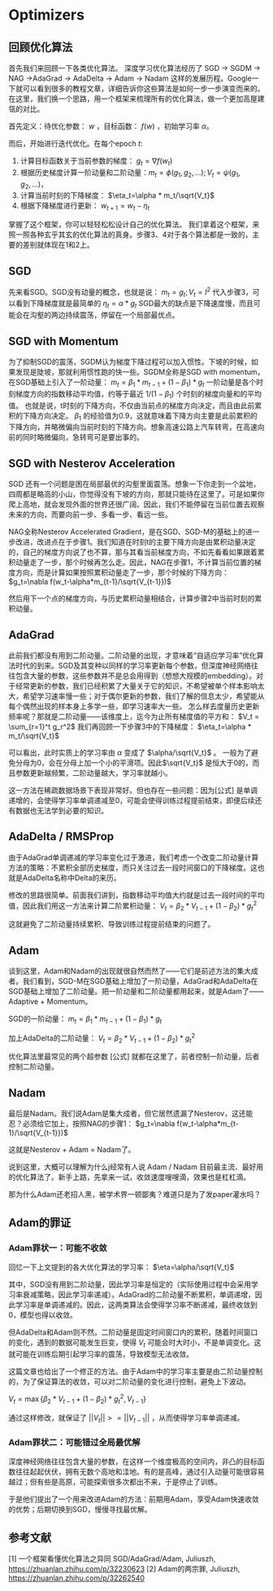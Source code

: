 # Optimizers

## 回顾优化算法
首先我们来回顾一下各类优化算法。
深度学习优化算法经历了 SGD -> SGDM -> NAG ->AdaGrad -> AdaDelta -> Adam -> Nadam 这样的发展历程。Google一下就可以看到很多的教程文章，详细告诉你这些算法是如何一步一步演变而来的。在这里，我们换一个思路，用一个框架来梳理所有的优化算法，做一个更加高屋建瓴的对比。

首先定义：待优化参数： $w$ ，目标函数： $f(w)$ ，初始学习率 $\alpha$。

而后，开始进行迭代优化。在每个epoch $t$:
1. 计算目标函数关于当前参数的梯度： $g_t=\nabla f(w_t)$
2. 根据历史梯度计算一阶动量和二阶动量：$m_t=\phi(g_1,g_2,...);V_t=\psi(g_1,g_2,...)$，
3. 计算当前时刻的下降梯度： $\eta_t=\alpha * m_t/\sqrt{V_t}$
4. 根据下降梯度进行更新： $w_{t+1} = w_t - \eta_t$

掌握了这个框架，你可以轻轻松松设计自己的优化算法。
我们拿着这个框架，来照一照各种玄乎其玄的优化算法的真身。步骤3、4对于各个算法都是一致的，主要的差别就体现在1和2上。
## SGD
先来看SGD。SGD没有动量的概念，也就是说：
$m_t=g_t;V_t=I^2$
代入步骤3，可以看到下降梯度就是最简单的
$\eta_t = \alpha*g_t$
SGD最大的缺点是下降速度慢，而且可能会在沟壑的两边持续震荡，停留在一个局部最优点。

## SGD with Momentum
为了抑制SGD的震荡，SGDM认为梯度下降过程可以加入惯性。下坡的时候，如果发现是陡坡，那就利用惯性跑的快一些。SGDM全称是SGD with momentum，在SGD基础上引入了一阶动量：
$m_t = \beta_1*m_{t-1}+(1-\beta_1)*g_t$
一阶动量是各个时刻梯度方向的指数移动平均值，约等于最近 $1/(1-\beta_1)$ 个时刻的梯度向量和的平均值。
也就是说，t时刻的下降方向，不仅由当前点的梯度方向决定，而且由此前累积的下降方向决定。 $\beta_1$ 的经验值为0.9，这就意味着下降方向主要是此前累积的下降方向，并略微偏向当前时刻的下降方向。想象高速公路上汽车转弯，在高速向前的同时略微偏向，急转弯可是要出事的。

## SGD with Nesterov Acceleration
SGD 还有一个问题是困在局部最优的沟壑里面震荡。想象一下你走到一个盆地，四周都是略高的小山，你觉得没有下坡的方向，那就只能待在这里了。可是如果你爬上高地，就会发现外面的世界还很广阔。因此，我们不能停留在当前位置去观察未来的方向，而要向前一步、多看一步、看远一些。

NAG全称Nesterov Accelerated Gradient，是在SGD、SGD-M的基础上的进一步改进，改进点在于步骤1。我们知道在时刻t的主要下降方向是由累积动量决定的，自己的梯度方向说了也不算，那与其看当前梯度方向，不如先看看如果跟着累积动量走了一步，那个时候再怎么走。因此，NAG在步骤1，不计算当前位置的梯度方向，而是计算如果按照累积动量走了一步，那个时候的下降方向：
$g_t=\nabla f(w_t-\alpha*m_{t-1}/\sqrt{V_{t-1}})$

然后用下一个点的梯度方向，与历史累积动量相结合，计算步骤2中当前时刻的累积动量。

## AdaGrad
此前我们都没有用到二阶动量。二阶动量的出现，才意味着“自适应学习率”优化算法时代的到来。SGD及其变种以同样的学习率更新每个参数，但深度神经网络往往包含大量的参数，这些参数并不是总会用得到（想想大规模的embedding）。对于经常更新的参数，我们已经积累了大量关于它的知识，不希望被单个样本影响太大，希望学习速率慢一些；对于偶尔更新的参数，我们了解的信息太少，希望能从每个偶然出现的样本身上多学一些，即学习速率大一些。
怎么样去度量历史更新频率呢？那就是二阶动量——该维度上，迄今为止所有梯度值的平方和：
$V_t = \sum_{r=1}^t g_r^2$
我们再回顾一下步骤3中的下降梯度：
$\eta_t=\alpha * m_t/\sqrt{V_t}$

可以看出，此时实质上的学习率由 $\alpha$ 变成了 $\alpha/\sqrt{V_t}$ 。 一般为了避免分母为0，会在分母上加一个小的平滑项。因此$\sqrt{V_t}$ 是恒大于0的，而且参数更新越频繁，二阶动量越大，学习率就越小。

这一方法在稀疏数据场景下表现非常好。但也存在一些问题：因为[公式] 是单调递增的，会使得学习率单调递减至0，可能会使得训练过程提前结束，即便后续还有数据也无法学到必要的知识。

## AdaDelta / RMSProp
由于AdaGrad单调递减的学习率变化过于激进，我们考虑一个改变二阶动量计算方法的策略：不累积全部历史梯度，而只关注过去一段时间窗口的下降梯度。这也就是AdaDelta名称中Delta的来历。

修改的思路很简单。前面我们讲到，指数移动平均值大约就是过去一段时间的平均值，因此我们用这一方法来计算二阶累积动量：
$V_t = \beta_2*V_{t-1}+(1-\beta_2)*g_t^2$

这就避免了二阶动量持续累积、导致训练过程提前结束的问题了。

## Adam
谈到这里，Adam和Nadam的出现就很自然而然了——它们是前述方法的集大成者。我们看到，SGD-M在SGD基础上增加了一阶动量，AdaGrad和AdaDelta在SGD基础上增加了二阶动量。把一阶动量和二阶动量都用起来，就是Adam了——Adaptive + Momentum。

SGD的一阶动量：
$m_t = \beta_1*m_{t-1}+(1-\beta_1)*g_t$

加上AdaDelta的二阶动量：
$V_t = \beta_2*V_{t-1}+(1-\beta_2)*g_t^2$

优化算法里最常见的两个超参数 [公式] 就都在这里了，前者控制一阶动量，后者控制二阶动量。

## Nadam
最后是Nadam。我们说Adam是集大成者，但它居然遗漏了Nesterov，这还能忍？必须给它加上，按照NAG的步骤1：
$g_t=\nabla f(w_t-\alpha*m_{t-1}/\sqrt{V_{t-1}})$

这就是Nesterov + Adam = Nadam了。

说到这里，大概可以理解为什么j经常有人说 Adam / Nadam 目前最主流、最好用的优化算法了。新手上路，先拿来一试，收敛速度嗖嗖滴，效果也是杠杠滴。

那为什么Adam还老招人黑，被学术界一顿鄙夷？难道只是为了发paper灌水吗？

## Adam的罪证
### Adam罪状一：可能不收敛
回忆一下上文提到的各大优化算法的学习率：
$\eta=\alpha/\sqrt{V_t}$

其中，SGD没有用到二阶动量，因此学习率是恒定的（实际使用过程中会采用学习率衰减策略，因此学习率递减）。AdaGrad的二阶动量不断累积，单调递增，因此学习率是单调递减的。因此，这两类算法会使得学习率不断递减，最终收敛到0，模型也得以收敛。

但AdaDelta和Adam则不然。二阶动量是固定时间窗口内的累积，随着时间窗口的变化，遇到的数据可能发生巨变，使得 $V_t$ 可能会时大时小，不是单调变化。这就可能在训练后期引起学习率的震荡，导致模型无法收敛。



这篇文章也给出了一个修正的方法。由于Adam中的学习率主要是由二阶动量控制的，为了保证算法的收敛，可以对二阶动量的变化进行控制，避免上下波动。

$V_t =\max\{\beta_2*V_{t-1}+(1-\beta_2)*g_t^2, V_{t-1}\}$

通过这样修改，就保证了 $||V_t|| >= ||V_{t-1}||$ ，从而使得学习率单调递减。

### Adam罪状二：可能错过全局最优解
深度神经网络往往包含大量的参数，在这样一个维度极高的空间内，非凸的目标函数往往起起伏伏，拥有无数个高地和洼地。有的是高峰，通过引入动量可能很容易越过；但有些是高原，可能探索很多次都出不来，于是停止了训练。

于是他们提出了一个用来改进Adam的方法：前期用Adam，享受Adam快速收敛的优势；后期切换到SGD，慢慢寻找最优解。

## 参考文献
[1] 一个框架看懂优化算法之异同 SGD/AdaGrad/Adam, Juliuszh, https://zhuanlan.zhihu.com/p/32230623
[2] Adam的两宗罪, Juliuszh, https://zhuanlan.zhihu.com/p/32262540